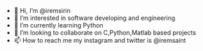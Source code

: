 - 👋 Hi, I’m @iremsirin
- 👀 I’m interested in software developing and engineering
- 🌱 I’m currently learning Python
- 💞️ I’m looking to collaborate on C,Python,Matlab based projects
- 📫 How to reach me my instagram and twitter is @iremsaint

<!---
iremsirin/iremsirin is a ✨ special ✨ repository because its `README.md` (this file) appears on your GitHub profile.
You can click the Preview link to take a look at your changes.
--->
